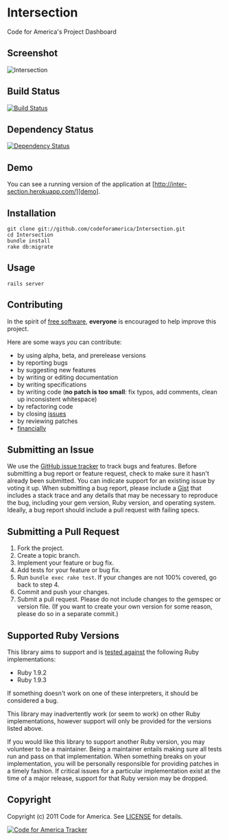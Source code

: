 # Intersection
Code for America's Project Dashboard

## <a name="screenshots"></a>Screenshot
![Intersection](https://github.com/codeforamerica/Intersection/raw/master/screenshot.png "Intersection")

## <a name="build"></a>Build Status
[![Build Status](https://secure.travis-ci.org/codeforamerica/Intersection.png)][travis]

[travis]: http://travis-ci.org/codeforamerica/Intersection

## <a name="dependencies"></a>Dependency Status
[![Dependency Status](https://gemnasium.com/codeforamerica/Intersection.png?travis)][gemnasium]

[gemnasium]: https://gemnasium.com/codeforamerica/Intersection

## <a name="demo"></a>Demo
You can see a running version of the application at
[http://inter-section.herokuapp.com/][demo].

[demo]: http://inter-section.herokuapp.com/

## <a name="installation"></a>Installation
    git clone git://github.com/codeforamerica/Intersection.git
    cd Intersection
    bundle install
    rake db:migrate

## <a name="usage"></a>Usage
    rails server

## <a name="contributing"></a>Contributing
In the spirit of [free software][free-sw], **everyone** is encouraged to help
improve this project.

[free-sw]: http://www.fsf.org/licensing/essays/free-sw.html

Here are some ways *you* can contribute:

* by using alpha, beta, and prerelease versions
* by reporting bugs
* by suggesting new features
* by writing or editing documentation
* by writing specifications
* by writing code (**no patch is too small**: fix typos, add comments, clean up
  inconsistent whitespace)
* by refactoring code
* by closing [issues][]
* by reviewing patches
* [financially][]

[issues]: https://github.com/codeforamerica/Intersection/issues
[financially]: https://secure.codeforamerica.org/page/contribute

## <a name="issues"></a>Submitting an Issue
We use the [GitHub issue tracker][issues] to track bugs and features. Before
submitting a bug report or feature request, check to make sure it hasn't
already been submitted. You can indicate support for an existing issue by
voting it up. When submitting a bug report, please include a [Gist][] that
includes a stack trace and any details that may be necessary to reproduce the
bug, including your gem version, Ruby version, and operating system. Ideally, a
bug report should include a pull request with failing specs.

[gist]: https://gist.github.com/

## <a name="pulls"></a>Submitting a Pull Request
1. Fork the project.
2. Create a topic branch.
3. Implement your feature or bug fix.
4. Add tests for your feature or bug fix.
5. Run `bundle exec rake test`. If your changes are not 100% covered, go back
   to step 4.
6. Commit and push your changes.
7. Submit a pull request. Please do not include changes to the gemspec or
   version file. (If you want to create your own version for some reason,
   please do so in a separate commit.)

## <a name="versions"></a>Supported Ruby Versions
This library aims to support and is [tested against][travis] the following Ruby
implementations:

* Ruby 1.9.2
* Ruby 1.9.3

If something doesn't work on one of these interpreters, it should be considered
a bug.

This library may inadvertently work (or seem to work) on other Ruby
implementations, however support will only be provided for the versions listed
above.

If you would like this library to support another Ruby version, you may
volunteer to be a maintainer. Being a maintainer entails making sure all tests
run and pass on that implementation. When something breaks on your
implementation, you will be personally responsible for providing patches in a
timely fashion. If critical issues for a particular implementation exist at the
time of a major release, support for that Ruby version may be dropped.

## <a name="copyright"></a>Copyright
Copyright (c) 2011 Code for America. See [LICENSE][] for details.

[license]: https://github.com/codeforamerica/Intersection/blob/master/LICENSE.md

[![Code for America Tracker](http://stats.codeforamerica.org/codeforamerica/Intersection.png)][tracker]

[tracker]: http://stats.codeforamerica.org/projects/Intersection
